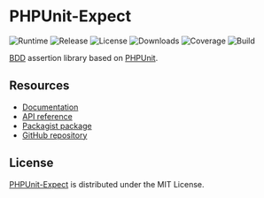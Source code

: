 # PHPUnit-Expect
![Runtime](https://img.shields.io/badge/php-%3E%3D7.2-brightgreen.svg) ![Release](https://img.shields.io/packagist/v/cedx/phpunit-expect.svg) ![License](https://img.shields.io/packagist/l/cedx/phpunit-expect.svg) ![Downloads](https://img.shields.io/packagist/dt/cedx/phpunit-expect.svg) ![Coverage](https://coveralls.io/repos/github/cedx/phpunit-expect/badge.svg) ![Build](https://travis-ci.org/cedx/phpunit-expect.svg)

[BDD](https://en.wikipedia.org/wiki/Behavior-driven_development) assertion library based on [PHPUnit](https://phpunit.de).

## Resources
- [Documentation](https://dev.belin.io/phpunit-expect)
- [API reference](https://dev.belin.io/phpunit-expect/api)
- [Packagist package](https://packagist.org/packages/cedx/phpunit-expect)
- [GitHub repository](https://github.com/cedx/phpunit-expect)

## License
[PHPUnit-Expect](https://dev.belin.io/phpunit-expect) is distributed under the MIT License.
